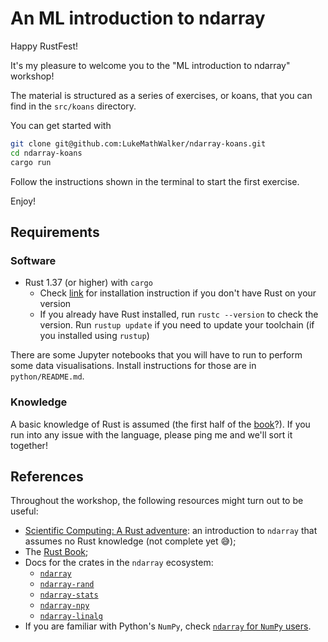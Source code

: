# An ML introduction to ndarray 

Happy RustFest!

It's my pleasure to welcome you to the "ML introduction to ndarray" workshop!

The material is structured as a series of exercises, or koans, that you can find in the `src/koans` directory.

You can get started with
```bash
git clone git@github.com:LukeMathWalker/ndarray-koans.git
cd ndarray-koans
cargo run
```
Follow the instructions shown in the terminal to start the first exercise.

Enjoy!

## Requirements

### Software

* Rust 1.37 (or higher) with `cargo`
    * Check [link](https://www.rust-lang.org/tools/install) for installation instruction if you don't have Rust on your version
    * If you already have Rust installed, run `rustc --version` to check the version.
      Run `rustup update` if you need to update your toolchain (if you installed using `rustup`)
      
There are some Jupyter notebooks that you will have to run to perform some data visualisations. Install
instructions for those are in `python/README.md`.

### Knowledge

A basic knowledge of Rust is assumed (the first half of the [book](https://doc.rust-lang.org/book/)?).
If you run into any issue with the language, please ping me and we'll sort it together!

## References

Throughout the workshop, the following resources might turn out to be useful:

* [Scientific Computing: A Rust adventure](https://www.lpalmieri.com/posts/2019-02-23-scientific-computing-a-rust-adventure-part-0-vectors/): an
  introduction to `ndarray` that assumes no Rust knowledge (not complete yet 😅);
* The [Rust Book](https://doc.rust-lang.org/book/);
* Docs for the crates in the `ndarray` ecosystem:
    * [`ndarray`](https://docs.rs/ndarray/0.13.0/ndarray/)
    * [`ndarray-rand`](https://docs.rs/ndarray-rand/0.11.0/ndarray_rand/)
    * [`ndarray-stats`](https://docs.rs/ndarray-stats/0.3.0/ndarray/)
    * [`ndarray-npy`](https://docs.rs/ndarray-npy/0.5.0/ndarray_npy/)
    * [`ndarray-linalg`](https://docs.rs/ndarray-linalg/0.12.0/ndarray_linalg/)
* If you are familiar with Python's `NumPy`, check [`ndarray` for `NumPy` users](https://docs.rs/ndarray/0.13.0/ndarray/doc/ndarray_for_numpy_users/index.html).
    
    
